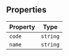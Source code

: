 ## Properties

| Property | Type |
| ------ | ------ |
| <a id="code"></a> `code` | `string` |
| <a id="name"></a> `name` | `string` |
